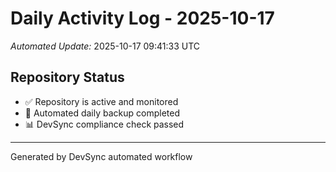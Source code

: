 # Daily Activity Log - 2025-10-17

*Automated Update:* 2025-10-17 09:41:33 UTC

## Repository Status
- ✅ Repository is active and monitored
- 🔄 Automated daily backup completed
- 📊 DevSync compliance check passed

---
Generated by DevSync automated workflow

